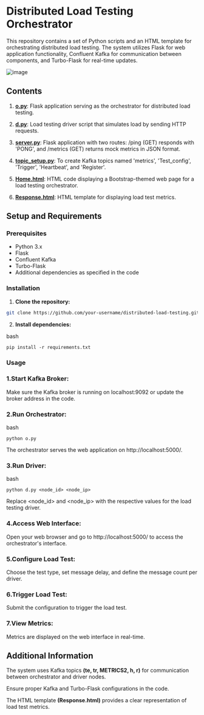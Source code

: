 # Distributed Load Testing Orchestrator

This repository contains a set of Python scripts and an HTML template for orchestrating distributed load testing. The system utilizes Flask for web application functionality, Confluent Kafka for communication between components, and Turbo-Flask for real-time updates.<br>


![image](https://github.com/Cloud-Computing-Big-Data/EC-Team-44-Distributed-Load-Testing-System/assets/106965125/2cd699c4-befb-4137-a86f-d0d507bb78b1)

## Contents

1. [**o.py**](o.py): Flask application serving as the orchestrator for distributed load testing.

2. [**d.py**](d.py): Load testing driver script that simulates load by sending HTTP requests.
 
3. [**server.py**](server.py):  Flask application with two routes: /ping (GET) responds with 'PONG', and /metrics (GET) returns mock metrics in JSON format.

4. [**topic_setup.py**](topic_setup.py): To create Kafka topics named 'metrics', 'Test_config', 'Trigger', 'Heartbeat', and 'Register'.
   
5. [**Home.html**](templates/Home.html): HTML code displaying a Bootstrap-themed web page for a load testing orchestrator.

6. [**Response.html**](templates/Response.html): HTML template for displaying load test metrics.

## Setup and Requirements

### Prerequisites

- Python 3.x
- Flask
- Confluent Kafka
- Turbo-Flask
- Additional dependencies as specified in the code

### Installation

1. **Clone the repository:**

```bash
git clone https://github.com/your-username/distributed-load-testing.git
```
2. **Install dependencies:**

bash

```
pip install -r requirements.txt
```
### Usage
  <h3>1.Start Kafka Broker:</h3>
  
  Make sure the Kafka broker is running on localhost:9092 or update the broker address in the code.


<h3>2.Run Orchestrator:</h3>

bash
```
python o.py
```
The orchestrator serves the web application on http://localhost:5000/.


<h3>3.Run Driver:</h3>

bash
```
python d.py <node_id> <node_ip>
```
Replace <node_id> and <node_ip> with the respective values for the load testing driver.


<h3>4.Access Web Interface:</h3>

Open your web browser and go to http://localhost:5000/ to access the orchestrator's interface.


<h3>5.Configure Load Test:</h3>

Choose the test type, set message delay, and define the message count per driver.


<h3>6.Trigger Load Test:</h3>

Submit the configuration to trigger the load test.


<h3>7.View Metrics:</h3>

Metrics are displayed on the web interface in real-time.


## Additional Information

The system uses Kafka topics **(te, tr, METRICS2, h, r)** for communication between orchestrator and driver nodes.

Ensure proper Kafka and Turbo-Flask configurations in the code.

The HTML template **(Response.html)** provides a clear representation of load test metrics.
